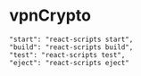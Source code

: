 # vpnCrypto

    "start": "react-scripts start",
    "build": "react-scripts build",
    "test": "react-scripts test",
    "eject": "react-scripts eject"
